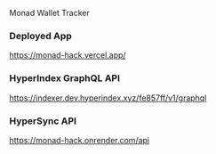 Monad Wallet Tracker

### Deployed App

https://monad-hack.vercel.app/

### HyperIndex GraphQL API

https://indexer.dev.hyperindex.xyz/fe857ff/v1/graphql

### HyperSync API

https://monad-hack.onrender.com/api